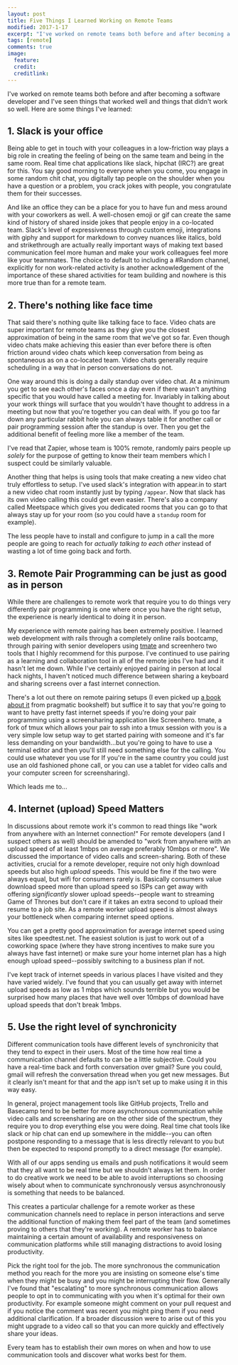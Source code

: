 ```yaml
---
layout: post
title: Five Things I Learned Working on Remote Teams
modified: 2017-1-17
excerpt: "I've worked on remote teams both before and after becoming a software developer and I've seen things that worked well and things that didn't work so well. Here are some things I've learned"
tags: [remote]
comments: true
image:
  feature:
  credit:
  creditlink:
---
```


I've worked on remote teams both before and after becoming a software developer and I've seen things that worked well and things that didn't work so well. Here are some things I've learned:

## 1. Slack is your office
Being able to get in touch with your colleagues in a low-friction way plays a big role in creating the feeling of being on the same team and being in the same room. Real time chat applications like slack, hipchat (IRC?) are great for this. You say good morning to everyone when you come, you engage in some random chit chat, you digitally tap people on the shoulder when you have a question or a problem, you crack jokes with people, you congratulate them for their successes.

And like an office they can be a place for you to have fun and mess around with your coworkers as well. A well-chosen emoji or gif can create the same kind of history of shared inside jokes that people enjoy in a co-located team. Slack's level of expressiveness through custom emoji, integrations with giphy and support for markdown to convey nuances like italics, bold and strikethrough are actually really important ways of making text based communication feel more human and make your work colleagues feel more like your teammates. The choice to default to including a #Random channel, explicitly for non work-related activity is another acknowledgement of the importance of these shared activities for team building and nowhere is this more true than for a remote team.

## 2. There's nothing like face time 
That said there's nothing quite like talking face to face. Video chats are super important for remote teams as they give you the closest approximation of being in the same room that we've got so far. Even though video chats make achieving this easier than ever before there is often friction around video chats which keep conversation from being as spontaneous as  on a co-located team. Video chats generally require scheduling in a way that in person conversations do not.

One way around this is doing a daily standup over video chat. At a minimum you get to see each other's faces once a day even if there wasn't anything specific that you would have called a meeting for. Invariably in talking about your work things will surface that you wouldn't have thought to address in a meeting but now that you're together you can deal with. If you go too far down any particular rabbit hole you can always table it for another call or pair programming session after the standup is over. Then you get the additional benefit of feeling more like a member of the team.

I've read that Zapier, whose team is 100% remote, randomly pairs people up *solely* for the purpose of getting to know their team members which I suspect could be similarly valuable.

Another thing that helps is using tools that make creating a new video chat truly effortless to setup. I've used slack's integration with appear.in to start a new video chat room instantly just by typing `/appear`. Now that slack has its own video calling this could get even easier. There's also a company called Meetspace which gives you dedicated rooms that you can go to that always stay up for your room (so you could have a `standup` room for example). 

The less people have to install and configure to jump in a call the more people are going to reach for _actually talking to each other_ instead of wasting a lot of time going back and forth.

## 3. Remote Pair Programming can be just as good as in person
While there are challenges to remote work that require you to do things very differently pair programming is one where once you have the right setup, the experience is nearly identical to doing it in person.

My experience with remote pairing has been extremely positive. I learned web development with rails through a completely online rails bootcamp, through pairing with senior developers using [tmate](tmate.io) and screenhero two tools that I highly recommend for this purpose. I've continued to use pairing as a learning and collaboration tool in all of the remote jobs I've had and it hasn't let me down. While I've certainly enjoyed pairing in person at local hack nights, I haven't noticed much difference between sharing a keyboard and sharing screens over a fast internet connection.

There's a lot out there on remote pairing setups (I even picked up [a book about it](www.example.com) from pragmatic bookshelf) but suffice it to say that you're going to want to have pretty fast internet speeds if you're doing your pair programming using a screensharing application like Screenhero. tmate, a fork of tmux which allows your pair to ssh into a tmux session with you is a very simple low setup way to get started pairing with someone and it's far less demanding on your bandwidth...but you're going to have to use a terminal editor and then you'll still need something else for the calling. You could use whatever you use for  If you're in the same country you could just use an old fashioned phone call, or you can use a tablet for video calls and your computer screen for screensharing). 

Which leads me to...

## 4. Internet (upload) Speed Matters

In discussions about remote work it's common to read things like "work from anywhere with an Internet connection!" For remote developers (and I suspect others as well) should be amended to "work from anywhere with an upload speed of at least 1mbps on average preferably 10mbps or more".
We discussed the importance of video calls and screen-sharing. Both of these activities, crucial for a remote developer, require not only high download speeds but also high _upload_ speeds. This would be fine if the two were always equal, but wifi for consumers rarely is. Basically consumers value download speed more than upload speed so ISPs can get away with offering _significantly_ slower upload speeds--people want to streaming Game of Thrones but don't care if it takes an extra second to upload their resume to a job site. As a remote worker upload speed is almost always your bottleneck when comparing internet speed options.

You can get a pretty good approximation for average internet speed using sites like speedtest.net. The easiest solution is just to work out of a coworking space (where they have strong incentives to make sure you always have fast internet) or make sure your home internet plan has a high enough upload speed--possibly switching to a business plan if not.  

I've kept track of internet speeds in various places I have visited and they have varied widely. I've found that you can usually get away with internet upload speeds as low as 1 mbps which sounds terrible but you would be surprised how many places that have well over 10mbps of download have upload speeds that don't break 1mbps.

## 5. Use the right level of synchronicity
Different communication tools have different levels of synchronicity that they tend to expect in their users. Most of the time how real time a communication channel defaults to can be a little subjective. Could you have a real-time back and forth conversation over gmail? Sure you could, gmail will refresh the conversation thread when you get new messages. But it clearly isn't meant for that and the app isn't set up to make using it in this way easy.

In general, project management tools like GitHub projects, Trello and Basecamp tend to be better for  more asynchronous communication while video calls and screensharing are on the other side of the spectrum, they require you to drop everything else you were doing. Real time chat tools like slack or hip chat can end up somewhere in the middle--you can often postpone responding to a message that is less directly relevant to you but then be expected to respond promptly to a direct message (for example). 

With all of our apps sending us emails and push notifications it would seem that they all want to be real time but we shouldn't always let them. In order to do creative work we need to be able to avoid interruptions so choosing wisely about when to communicate synchronously versus asynchronously is something that needs to be balanced.

This creates a particular challenge for a remote worker as these communication channels need to replace in person interactions and serve the additional function of making them feel part of the team (and sometimes proving to others that they're working). A remote worker has to balance maintaining a certain amount of availability and responsiveness on communication platforms while still managing distractions to avoid losing productivity.

Pick the right tool for the job. The more synchronous the communication method you reach for the more you are insisting on someone else's time when they might be busy and you might be interrupting their flow. Generally I've found that "escalating" to more synchronous communication allows people to opt in to communicating with you when it's optimal for their own productivity. For example someone might comment on your pull request and if you notice the comment was recent you might ping them if you need additional clarification. If a broader discussion were to arise out of this you might upgrade to a video call so that you can more quickly and effectively share your ideas.

Every team has to establish their own mores on when and how to use communication tools and discover what works best for them.



